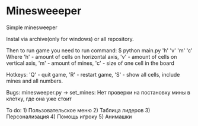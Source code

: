 # Minesweeeper
Simple minesweeper

Instal via archive(only for windows) or all repository.

Then to run game you need to run command:
$ python main.py 'h' 'v' 'm' 'c'
Where 'h' - amount of cells on horizontal axis,
      'v' - amount of cells on vertical axis,
      'm' - amount of mines,
      'c' - size of one cell in the board

Hotkeys:
      'Q' - quit game,
      'R' - restart game,
      'S' - show all cells, include mines and all numbers.
    
 Bugs:
      minesweeper.py -> set_mines: Нет проверки на постановку мины в клетку, где она уже стоит
 
To do:
      1) Пользовательское меню
      2) Таблица лидеров
      3) Персонализация
      4) Помощь игроку
      5) Анимашки
